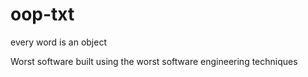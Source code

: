 # oop-txt
every word is an object

Worst software built using the worst software engineering techniques  
